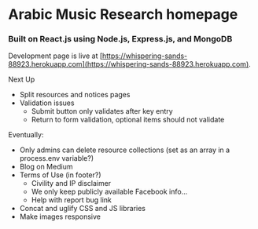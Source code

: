 # Arabic Music Research homepage

### Built on React.js using Node.js, Express.js, and MongoDB

Development page is live at [https://whispering-sands-88923.herokuapp.com](https://whispering-sands-88923.herokuapp.com).

Next Up
* Split resources and notices pages
* Validation issues
    * Submit button only validates after key entry
    * Return to form validation, optional items should not validate

Eventually:
* Only admins can delete resource collections (set as an array in a process.env variable?)
* Blog on Medium
* Terms of Use (in footer?)
    * Civility and IP disclaimer
    * We only keep publicly available Facebook info...
    * Help with report bug link
* Concat and uglify CSS and JS libraries
* Make images responsive
